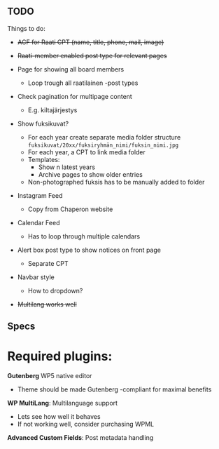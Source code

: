 ## TODO

Things to do:

* ~~ACF for Raati CPT (name, title, phone, mail, image)~~
* ~~Raati-member enabled post type for relevant pages~~

* Page for showing all board members
    * Loop trough all raatilainen -post types

* Check pagination for multipage content
    * E.g. kiltajärjestys

* Show fuksikuvat?
    * For each year create separate media folder structure `fuksikuvat/20xx/fuksiryhmän_nimi/fuksin_nimi.jpg`
    * For each year, a CPT to link media folder 
    * Templates:
        * Show n latest years
        * Archive pages to show older entries
    * Non-photographed fuksis has to be manually added to folder

* Instagram Feed
    * Copy from Chaperon website

* Calendar Feed
    * Has to loop through multiple calendars

* Alert box post type to show notices on front page
    * Separate CPT

* Navbar style
    * How to dropdown?

* ~~Multilang works well~~ 

## Specs

# Required plugins:

**Gutenberg** WP5 native editor
- Theme should be made Gutenberg -compliant for maximal benefits

**WP MultiLang**: Multilanguage support
- Lets see how well it behaves
- If not working well, consider purchasing WPML

**Advanced Custom Fields**: Post metadata handling
